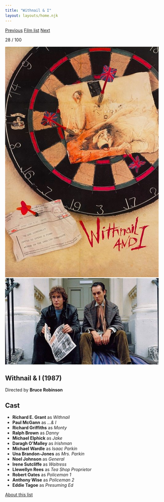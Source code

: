 ```yaml
---
title: "Withnail & I"
layout: layouts/home.njk
---
```


<nav class="films">
  <a class="prev" href="../jean-de-florette">Previous</a>
  <a href="../">Film list</a>
  <a class="next" href="../delicatessen">Next</a>
</nav>

<p>28 / 100</p>

<article class="film">
  <img class="poster" src="../films/posters/withnail--i.jpg" alt="">
  <img class="backdrop" src="../films/backdrops/withnail--i.jpg" alt="">

  <h1>Withnail & I (1987)</h1>

  <p class="director">
    Directed by <strong>Bruce Robinson</strong>
  </p>


  <h2>
    Cast
  </h2>
  <ul>
    <li><strong>Richard E. Grant</strong> as <em>Withnail</em></li>
<li><strong>Paul McGann</strong> as <em>...& I</em></li>
<li><strong>Richard Griffiths</strong> as <em>Monty</em></li>
<li><strong>Ralph Brown</strong> as <em>Danny</em></li>
<li><strong>Michael Elphick</strong> as <em>Jake</em></li>
<li><strong>Daragh O'Malley</strong> as <em>Irishman</em></li>
<li><strong>Michael Wardle</strong> as <em>Isaac Parkin</em></li>
<li><strong>Una Brandon-Jones</strong> as <em>Mrs. Parkin</em></li>
<li><strong>Noel Johnson</strong> as <em>General</em></li>
<li><strong>Irene Sutcliffe</strong> as <em>Waitress</em></li>
<li><strong>Llewellyn Rees</strong> as <em>Tea Shop Proprietor</em></li>
<li><strong>Robert Oates</strong> as <em>Policeman 1</em></li>
<li><strong>Anthony Wise</strong> as <em>Policeman 2</em></li>
<li><strong>Eddie Tagoe</strong> as <em>Presuming Ed</em></li>
  </ul>
</article>
<footer>
  <a href="../about">About this list</a>
</footer>
